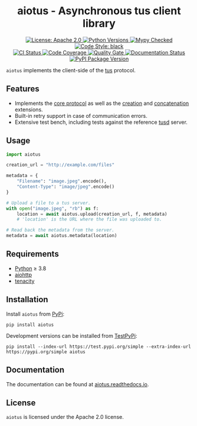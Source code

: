 <h1 align="center">aiotus - Asynchronous tus client library</h1>

<div align="center">
  <a href="https://opensource.org/licenses/Apache-2.0">
    <img alt="License: Apache 2.0" src="https://img.shields.io/badge/license-Apache%202.0-blue.svg?style=flat-square">
  </a>
  <a href="https://www.python.org">
    <img alt="Python Versions" src="https://img.shields.io/pypi/pyversions/aiotus?style=flat-square">
  </a>
  <a href="http://mypy-lang.org">
    <img alt="Mypy Checked" src="https://img.shields.io/badge/mypy-checked-blue.svg?style=flat-square">
  </a>
  <a href="https://black.readthedocs.io">
    <img alt="Code Style: black" src="https://img.shields.io/badge/code%20style-black-000000.svg?style=flat-square">
  </a>
</div>
<div align="center">
  <a href="https://github.com/JenSte/aiotus/actions">
    <img alt="CI Status" src="https://img.shields.io/github/actions/workflow/status/JenSte/aiotus/ci.yml?branch=master&style=flat-square">
  </a>
  <a href="https://codecov.io/gh/JenSte/aiotus">
    <img alt="Code Coverage" src="https://img.shields.io/codecov/c/github/JenSte/aiotus?style=flat-square">
  </a>
  <a href="https://sonarcloud.io/dashboard?id=JenSte_aiotus">
    <img alt="Quality Gate" src="https://img.shields.io/sonar/quality_gate/JenSte_aiotus?server=https%3A%2F%2Fsonarcloud.io&style=flat-square">
  </a>
  <a href="https://aiotus.readthedocs.io/en/latest">
    <img alt="Documentation Status" src="https://img.shields.io/readthedocs/aiotus?style=flat-square">
  </a>
  <a href="https://pypi.org/project/aiotus">
    <img alt="PyPI Package Version" src="https://img.shields.io/pypi/v/aiotus?style=flat-square">
  </a>
</div>

``aiotus`` implements the client-side of the [tus](https://tus.io) protocol.

## Features

* Implements the [core protocol](https://tus.io/protocols/resumable-upload.html#core-protocol) as
  well as the [creation](https://tus.io/protocols/resumable-upload.html#creation)
  and [concatenation](https://tus.io/protocols/resumable-upload.html#concatenation) extensions.
* Built-in retry support in case of communication errors.
* Extensive test bench, including tests against the reference [tusd](https://github.com/tus/tusd) server.

## Usage

```python
import aiotus

creation_url = "http://example.com/files"

metadata = {
    "Filename": "image.jpeg".encode(),
    "Content-Type": "image/jpeg".encode()
}

# Upload a file to a tus server.
with open("image.jpeg", "rb") as f:
    location = await aiotus.upload(creation_url, f, metadata)
    # 'location' is the URL where the file was uploaded to.

# Read back the metadata from the server.
metadata = await aiotus.metadata(location)
```

## Requirements

* [Python](https://www.python.org) ≥ 3.8
* [aiohttp](https://pypi.org/project/aiohttp)
* [tenacity](https://pypi.org/project/tenacity)

## Installation

Install ``aiotus`` from [PyPi](https://pypi.org/project/aiotus):

```
pip install aiotus
```

Development versions can be installed from [TestPyPi](https://test.pypi.org/project/aiotus):

```
pip install --index-url https://test.pypi.org/simple --extra-index-url https://pypi.org/simple aiotus
```

## Documentation

The documentation can be found at [aiotus.readthedocs.io](https://aiotus.readthedocs.io/en/latest).


## License

``aiotus`` is licensed under the Apache 2.0 license.
